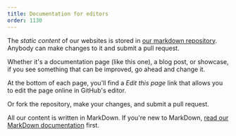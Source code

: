 ```yaml
---
title: Documentation for editors
order: 1130
---
```


The *static content* of our websites is 
stored in [our markdown repository](/reference/repos/markdown/). Anybody can make changes
to it and submit a pull request.

Whether it's a documentation page (like this one), a blog post, or showcase, 
if you see something that can be improved, go ahead and change it.

At the bottom of each page, you'll find a *Edit this page* link that allows you to edit the
page online in GitHub's editor.

Or fork the repository, make your changes, and submit a pull request.

<Note>

All our content is written in MarkDown. If you're new to 
MarkDown, [read our MarkDown documentation](/guides/editor/markdown/) first.

</Note>
